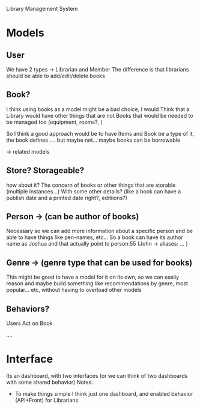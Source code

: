 Library Management System


# Models
## User
We have 2 types ->  Librarian and Member
The difference is that librarians should be able to add/edit/delete books

## Book? 
I think using books as a model might be a bad choice, I would Think that a Library would have other things that are not Books that would be needed to be managed too (equipment, rooms?, )

So I think a good approach would be to have Items and Book be a type of it, the book defines 
.... but maybe not... maybe books can be borrowable

-> related models

## Store? Storageable?
how about it? The concern of books or other things that are storable (multiple instances...)
With some other details? (like a book can have a publish date and a printed date right?, editiions?)

## Person -> (can be author of books)
Necessary so we can add more information about a specific person and be able to have things like pen-names, etc... So a book can have its author name as Joshua and that actually point to person:55 (John -> aliases: ... )

## Genre  -> (genre type that can be used for books)
This might be good to have a model for it on its own, so we can easily reason and maybe build something like recommendations by genre, most popular... etc, without having to overload other models

## Behaviors?
Users Act on Book 


....
# Interface

Its an dashboard, with two interfaces (or we can think of two dashboards with some shared behavior)
Notes:
 - To make things simple I think just one dashboard, and enabled behavior (API+Front) for Librarians 

